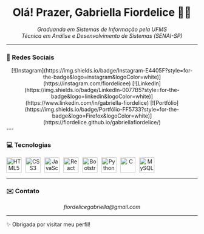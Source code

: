 <h1 align="center">Olá! Prazer, Gabriella Fiordelice 🖐🏻</h1>

<p align="center">
  <i>Graduanda em Sistemas de Informação pela UFMS<br/>
  Técnica em Análise e Desenvolvimento de Sistemas (SENAI-SP)</i>
</p>

---

### 📱 Redes Sociais
<div  align="center">
 [![Instagram](https://img.shields.io/badge/Instagram-E4405F?style=for-the-badge&logo=instagram&logoColor=white)](https://instagram.com/fiordelicee)
[![LinkedIn](https://img.shields.io/badge/LinkedIn-0077B5?style=for-the-badge&logo=linkedin&logoColor=white)](https://www.linkedin.com/in/gabriella-fiordelice)
[![Portfólio](https://img.shields.io/badge/Portfólio-FF5733?style=for-the-badge&logo=Firefox&logoColor=white)](https://fiordelice.github.io/gabriellafiordelice/)
</div>
---

### 💻 Tecnologias
<div style="display: flex; flex-wrap: wrap; gap: 10px;" align="center">
  <img src="https://cdn.jsdelivr.net/gh/devicons/devicon/icons/html5/html5-original.svg" height="40" alt="HTML5" />
  <img src="https://cdn.jsdelivr.net/gh/devicons/devicon/icons/css3/css3-original.svg" height="40" alt="CSS3" />
  <img src="https://cdn.jsdelivr.net/gh/devicons/devicon/icons/javascript/javascript-original.svg" height="40" alt="JavaScript" />
  <img src="https://cdn.jsdelivr.net/gh/devicons/devicon/icons/react/react-original.svg" height="40" alt="React" />
  <img src="https://cdn.jsdelivr.net/gh/devicons/devicon/icons/bootstrap/bootstrap-original.svg" height="40" alt="Bootstrap" />
  <img src="https://cdn.jsdelivr.net/gh/devicons/devicon/icons/python/python-original.svg" height="40" alt="Python" />
  <img src="https://cdn.jsdelivr.net/gh/devicons/devicon/icons/c/c-original.svg" height="40" alt="C" />
  <img src="https://cdn.jsdelivr.net/gh/devicons/devicon/icons/mysql/mysql-original.svg" height="40" alt="MySQL" />
</div>


---

### ✉️ Contato

<p align="center">
  <i>fiordelicegabriella@gmail.com</i>
</p>
 
---

✨ Obrigada por visitar meu perfil!

